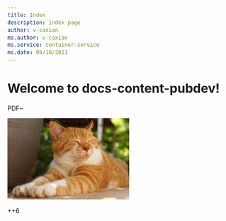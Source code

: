 ```yaml
---
title: Index
description: index page
author: v-caxian
ms.author: v-caxian
ms.service: container-service
ms.date: 09/18/2021
---
```


# Welcome to docs-content-pubdev!

PDF~

![dog](./images/cat.jpg)

++6
